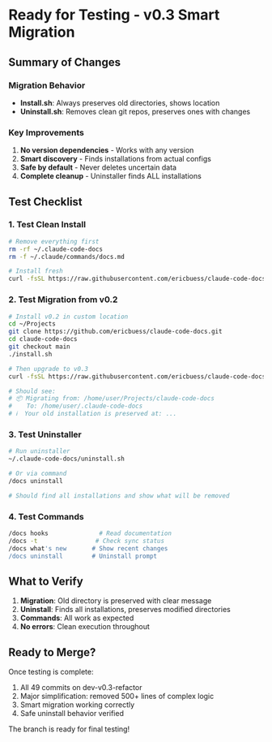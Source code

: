 # Ready for Testing - v0.3 Smart Migration

## Summary of Changes

### Migration Behavior
- **Install.sh**: Always preserves old directories, shows location
- **Uninstall.sh**: Removes clean git repos, preserves ones with changes

### Key Improvements
1. **No version dependencies** - Works with any version
2. **Smart discovery** - Finds installations from actual configs
3. **Safe by default** - Never deletes uncertain data
4. **Complete cleanup** - Uninstaller finds ALL installations

## Test Checklist

### 1. Test Clean Install
```bash
# Remove everything first
rm -rf ~/.claude-code-docs
rm -f ~/.claude/commands/docs.md

# Install fresh
curl -fsSL https://raw.githubusercontent.com/ericbuess/claude-code-docs/dev-v0.3-refactor/install.sh | bash
```

### 2. Test Migration from v0.2
```bash
# Install v0.2 in custom location
cd ~/Projects
git clone https://github.com/ericbuess/claude-code-docs.git
cd claude-code-docs
git checkout main
./install.sh

# Then upgrade to v0.3
curl -fsSL https://raw.githubusercontent.com/ericbuess/claude-code-docs/dev-v0.3-refactor/install.sh | bash

# Should see:
# 📦 Migrating from: /home/user/Projects/claude-code-docs
#    To: /home/user/.claude-code-docs
# ℹ️  Your old installation is preserved at: ...
```

### 3. Test Uninstaller
```bash
# Run uninstaller
~/.claude-code-docs/uninstall.sh

# Or via command
/docs uninstall

# Should find all installations and show what will be removed
```

### 4. Test Commands
```bash
/docs hooks              # Read documentation
/docs -t                # Check sync status
/docs what's new       # Show recent changes
/docs uninstall        # Uninstall prompt
```

## What to Verify

1. **Migration**: Old directory is preserved with clear message
2. **Uninstall**: Finds all installations, preserves modified directories
3. **Commands**: All work as expected
4. **No errors**: Clean execution throughout

## Ready to Merge?

Once testing is complete:
1. All 49 commits on dev-v0.3-refactor
2. Major simplification: removed 500+ lines of complex logic
3. Smart migration working correctly
4. Safe uninstall behavior verified

The branch is ready for final testing!